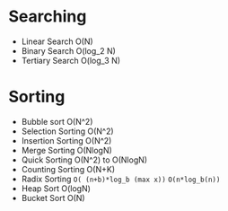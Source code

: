 

# Searching
* Linear Search O(N)
* Binary Search O(log_2 N)
* Tertiary Search O(log_3 N)

# Sorting
* Bubble sort O(N^2)
* Selection Sorting O(N^2)
* Insertion Sorting O(N^2)
* Merge Sorting O(NlogN) 
* Quick Sorting O(N^2) to O(NlogN)
* Counting Sorting O(N+K)
* Radix Sorting `O( (n+b)*log_b (max x))`
		`O(n*log_b(n))`
* Heap Sort O(logN)
* Bucket Sort O(N)




